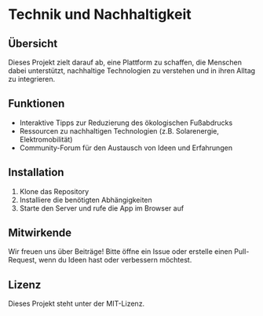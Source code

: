 # Technik und Nachhaltigkeit

## Übersicht
Dieses Projekt zielt darauf ab, eine Plattform zu schaffen, die Menschen dabei unterstützt, nachhaltige Technologien zu verstehen und in ihren Alltag zu integrieren.

## Funktionen
- Interaktive Tipps zur Reduzierung des ökologischen Fußabdrucks
- Ressourcen zu nachhaltigen Technologien (z.B. Solarenergie, Elektromobilität)
- Community-Forum für den Austausch von Ideen und Erfahrungen

## Installation
1. Klone das Repository
2. Installiere die benötigten Abhängigkeiten
3. Starte den Server und rufe die App im Browser auf

## Mitwirkende
Wir freuen uns über Beiträge! Bitte öffne ein Issue oder erstelle einen Pull-Request, wenn du Ideen hast oder verbessern möchtest.

## Lizenz
Dieses Projekt steht unter der MIT-Lizenz.